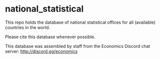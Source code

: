 # national_statistical
This repo holds the database of national statistical offices for all (available) countries in the world.

Please cite this database whenever possible.

This database was assembled by staff from the Economics Discord chat server:
http://discord.gg/economics
